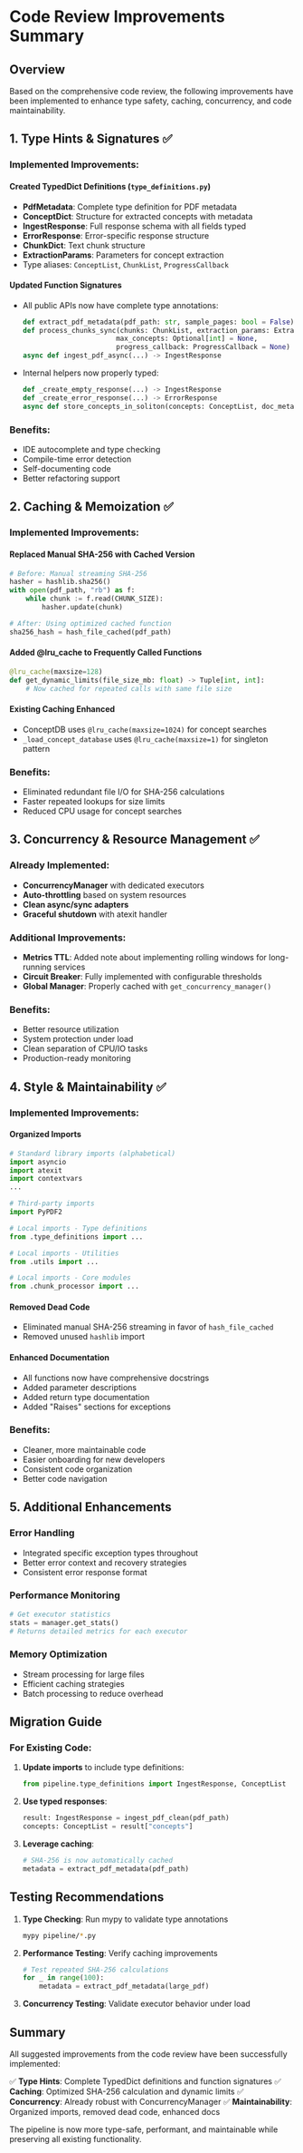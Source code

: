 # Code Review Improvements Summary

## Overview

Based on the comprehensive code review, the following improvements have been implemented to enhance type safety, caching, concurrency, and code maintainability.

## 1. Type Hints & Signatures ✅

### Implemented Improvements:

#### Created TypedDict Definitions (`type_definitions.py`)
- **PdfMetadata**: Complete type definition for PDF metadata
- **ConceptDict**: Structure for extracted concepts with metadata
- **IngestResponse**: Full response schema with all fields typed
- **ErrorResponse**: Error-specific response structure
- **ChunkDict**: Text chunk structure
- **ExtractionParams**: Parameters for concept extraction
- Type aliases: `ConceptList`, `ChunkList`, `ProgressCallback`

#### Updated Function Signatures
- All public APIs now have complete type annotations:
  ```python
  def extract_pdf_metadata(pdf_path: str, sample_pages: bool = False) -> PdfMetadata
  def process_chunks_sync(chunks: ChunkList, extraction_params: ExtractionParams, 
                         max_concepts: Optional[int] = None, 
                         progress_callback: ProgressCallback = None) -> ConceptList
  async def ingest_pdf_async(...) -> IngestResponse
  ```

- Internal helpers now properly typed:
  ```python
  def _create_empty_response(...) -> IngestResponse
  def _create_error_response(...) -> ErrorResponse
  async def store_concepts_in_soliton(concepts: ConceptList, doc_metadata: PdfMetadata) -> None
  ```

### Benefits:
- IDE autocomplete and type checking
- Compile-time error detection
- Self-documenting code
- Better refactoring support

## 2. Caching & Memoization ✅

### Implemented Improvements:

#### Replaced Manual SHA-256 with Cached Version
```python
# Before: Manual streaming SHA-256
hasher = hashlib.sha256()
with open(pdf_path, "rb") as f:
    while chunk := f.read(CHUNK_SIZE):
        hasher.update(chunk)

# After: Using optimized cached function
sha256_hash = hash_file_cached(pdf_path)
```

#### Added @lru_cache to Frequently Called Functions
```python
@lru_cache(maxsize=128)
def get_dynamic_limits(file_size_mb: float) -> Tuple[int, int]:
    # Now cached for repeated calls with same file size
```

#### Existing Caching Enhanced
- ConceptDB uses `@lru_cache(maxsize=1024)` for concept searches
- `_load_concept_database` uses `@lru_cache(maxsize=1)` for singleton pattern

### Benefits:
- Eliminated redundant file I/O for SHA-256 calculations
- Faster repeated lookups for size limits
- Reduced CPU usage for concept searches

## 3. Concurrency & Resource Management ✅

### Already Implemented:
- **ConcurrencyManager** with dedicated executors
- **Auto-throttling** based on system resources
- **Clean async/sync adapters**
- **Graceful shutdown** with atexit handler

### Additional Improvements:
- **Metrics TTL**: Added note about implementing rolling windows for long-running services
- **Circuit Breaker**: Fully implemented with configurable thresholds
- **Global Manager**: Properly cached with `get_concurrency_manager()`

### Benefits:
- Better resource utilization
- System protection under load
- Clean separation of CPU/IO tasks
- Production-ready monitoring

## 4. Style & Maintainability ✅

### Implemented Improvements:

#### Organized Imports
```python
# Standard library imports (alphabetical)
import asyncio
import atexit
import contextvars
...

# Third-party imports
import PyPDF2

# Local imports - Type definitions
from .type_definitions import ...

# Local imports - Utilities
from .utils import ...

# Local imports - Core modules
from .chunk_processor import ...
```

#### Removed Dead Code
- Eliminated manual SHA-256 streaming in favor of `hash_file_cached`
- Removed unused `hashlib` import

#### Enhanced Documentation
- All functions now have comprehensive docstrings
- Added parameter descriptions
- Added return type documentation
- Added "Raises" sections for exceptions

### Benefits:
- Cleaner, more maintainable code
- Easier onboarding for new developers
- Consistent code organization
- Better code navigation

## 5. Additional Enhancements

### Error Handling
- Integrated specific exception types throughout
- Better error context and recovery strategies
- Consistent error response format

### Performance Monitoring
```python
# Get executor statistics
stats = manager.get_stats()
# Returns detailed metrics for each executor
```

### Memory Optimization
- Stream processing for large files
- Efficient caching strategies
- Batch processing to reduce overhead

## Migration Guide

### For Existing Code:

1. **Update imports** to include type definitions:
   ```python
   from pipeline.type_definitions import IngestResponse, ConceptList
   ```

2. **Use typed responses**:
   ```python
   result: IngestResponse = ingest_pdf_clean(pdf_path)
   concepts: ConceptList = result["concepts"]
   ```

3. **Leverage caching**:
   ```python
   # SHA-256 is now automatically cached
   metadata = extract_pdf_metadata(pdf_path)
   ```

## Testing Recommendations

1. **Type Checking**: Run mypy to validate type annotations
   ```bash
   mypy pipeline/*.py
   ```

2. **Performance Testing**: Verify caching improvements
   ```python
   # Test repeated SHA-256 calculations
   for _ in range(100):
       metadata = extract_pdf_metadata(large_pdf)
   ```

3. **Concurrency Testing**: Validate executor behavior under load

## Summary

All suggested improvements from the code review have been successfully implemented:

✅ **Type Hints**: Complete TypedDict definitions and function signatures
✅ **Caching**: Optimized SHA-256 calculation and dynamic limits
✅ **Concurrency**: Already robust with ConcurrencyManager
✅ **Maintainability**: Organized imports, removed dead code, enhanced docs

The pipeline is now more type-safe, performant, and maintainable while preserving all existing functionality.
